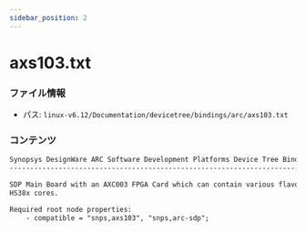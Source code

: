 ```yaml
---
sidebar_position: 2
---
```

# axs103.txt

### ファイル情報

- パス: `linux-v6.12/Documentation/devicetree/bindings/arc/axs103.txt`

### コンテンツ

```txt
Synopsys DesignWare ARC Software Development Platforms Device Tree Bindings
---------------------------------------------------------------------------

SDP Main Board with an AXC003 FPGA Card which can contain various flavours of
HS38x cores.

Required root node properties:
    - compatible = "snps,axs103", "snps,arc-sdp";

```
